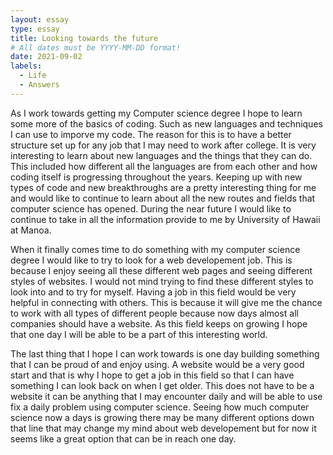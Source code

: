 ```yaml
---
layout: essay
type: essay
title: Looking towards the future
# All dates must be YYYY-MM-DD format!
date: 2021-09-02
labels:
  - Life
  - Answers
---
```

As I work towards getting my Computer science degree I hope to learn some more of the basics of coding. Such as new languages and techniques I can use to imporve my code. The reason for this is to have a better structure set up for any job that I may need to work after college. It is very interesting to learn about new languages and the things that they can do. This included how different all the languages are from each other and how coding itself is progressing throughout the years. Keeping up with new types of code and new breakthroughs are a pretty interesting thing for me and would like to continue to learn about all the new routes and fields that computer science has opened. During the near future I would like to continue to take in all the information provide to me by University of Hawaii at Manoa.

When it finally comes time to do something with my computer science degree I would like to try to look for a web developement job. This is because I enjoy seeing all these different web pages and seeing different styles of websites. I would not mind trying to find these different styles to look into and to try for myself. Having a job in this field would be very helpful in connecting with others. This is because it will give me the chance to work with all types of different people because now days almost all companies should have a website. As this field keeps on growing I hope that one day I will be able to be a part of this interesting world. 

The last thing that I hope I can work towards is one day building something that I can be proud of and enjoy using. A website would be a very good start and that is why I hope to get a job in this field so that I can have something I can look back on when I get older. This does not have to be a website it can be anything that I may encounter daily and will be able to use fix a daily problem using computer science. Seeing how much computer science now a days is growing there may be many different options down that line that may change my mind about web developement but for now it seems like a great option that can be in reach one day. 




